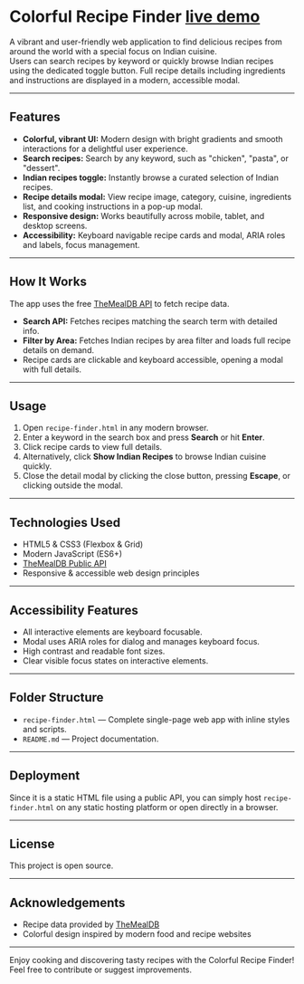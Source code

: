 
# Colorful Recipe Finder [live demo](https://ojasvi657.github.io/RecipeFinder/)

A vibrant and user-friendly web application to find delicious recipes from around the world with a special focus on Indian cuisine.  
Users can search recipes by keyword or quickly browse Indian recipes using the dedicated toggle button. Full recipe details including ingredients and instructions are displayed in a modern, accessible modal.

---

## Features

- **Colorful, vibrant UI:** Modern design with bright gradients and smooth interactions for a delightful user experience.
- **Search recipes:** Search by any keyword, such as "chicken", "pasta", or "dessert".
- **Indian recipes toggle:** Instantly browse a curated selection of Indian recipes.
- **Recipe details modal:** View recipe image, category, cuisine, ingredients list, and cooking instructions in a pop-up modal.
- **Responsive design:** Works beautifully across mobile, tablet, and desktop screens.
- **Accessibility:** Keyboard navigable recipe cards and modal, ARIA roles and labels, focus management.

---

## How It Works

The app uses the free [TheMealDB API](https://www.themealdb.com/api.php) to fetch recipe data.

- **Search API:** Fetches recipes matching the search term with detailed info.
- **Filter by Area:** Fetches Indian recipes by area filter and loads full recipe details on demand.
- Recipe cards are clickable and keyboard accessible, opening a modal with full details.

---

## Usage

1. Open `recipe-finder.html` in any modern browser.
2. Enter a keyword in the search box and press **Search** or hit **Enter**.
3. Click recipe cards to view full details.
4. Alternatively, click **Show Indian Recipes** to browse Indian cuisine quickly.
5. Close the detail modal by clicking the close button, pressing **Escape**, or clicking outside the modal.

---

## Technologies Used

- HTML5 & CSS3 (Flexbox & Grid)
- Modern JavaScript (ES6+)
- [TheMealDB Public API](https://www.themealdb.com/api.php)
- Responsive & accessible web design principles

---

## Accessibility Features

- All interactive elements are keyboard focusable.
- Modal uses ARIA roles for dialog and manages keyboard focus.
- High contrast and readable font sizes.
- Clear visible focus states on interactive elements.

---

## Folder Structure

- `recipe-finder.html` — Complete single-page web app with inline styles and scripts.
- `README.md` — Project documentation.

---

## Deployment

Since it is a static HTML file using a public API, you can simply host `recipe-finder.html` on any static hosting platform or open directly in a browser.

---

## License

This project is open source.

---

## Acknowledgements

- Recipe data provided by [TheMealDB](https://www.themealdb.com)
- Colorful design inspired by modern food and recipe websites

---

Enjoy cooking and discovering tasty recipes with the Colorful Recipe Finder!  
Feel free to contribute or suggest improvements.

